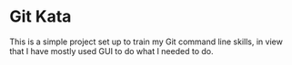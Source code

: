 # Git Kata

This is a simple project set up to train my Git command line skills, in view that I have mostly used GUI to do what I needed to do.

